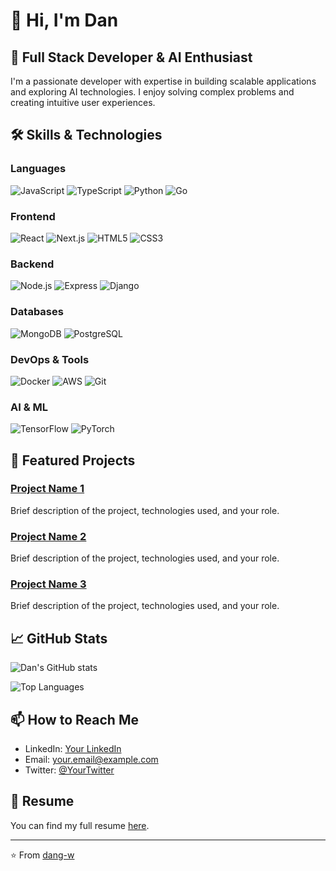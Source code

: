 # 👋 Hi, I'm Dan

## 💼 Full Stack Developer & AI Enthusiast

I'm a passionate developer with expertise in building scalable applications and exploring AI technologies. I enjoy solving complex problems and creating intuitive user experiences.

## 🛠️ Skills & Technologies

### Languages
![JavaScript](https://img.shields.io/badge/-JavaScript-F7DF1E?style=flat-square&logo=javascript&logoColor=black)
![TypeScript](https://img.shields.io/badge/-TypeScript-3178C6?style=flat-square&logo=typescript&logoColor=white)
![Python](https://img.shields.io/badge/-Python-3776AB?style=flat-square&logo=python&logoColor=white)
![Go](https://img.shields.io/badge/-Go-00ADD8?style=flat-square&logo=go&logoColor=white)

### Frontend
![React](https://img.shields.io/badge/-React-61DAFB?style=flat-square&logo=react&logoColor=black)
![Next.js](https://img.shields.io/badge/-Next.js-000000?style=flat-square&logo=next.js&logoColor=white)
![HTML5](https://img.shields.io/badge/-HTML5-E34F26?style=flat-square&logo=html5&logoColor=white)
![CSS3](https://img.shields.io/badge/-CSS3-1572B6?style=flat-square&logo=css3&logoColor=white)

### Backend
![Node.js](https://img.shields.io/badge/-Node.js-339933?style=flat-square&logo=node.js&logoColor=white)
![Express](https://img.shields.io/badge/-Express-000000?style=flat-square&logo=express&logoColor=white)
![Django](https://img.shields.io/badge/-Django-092E20?style=flat-square&logo=django&logoColor=white)

### Databases
![MongoDB](https://img.shields.io/badge/-MongoDB-47A248?style=flat-square&logo=mongodb&logoColor=white)
![PostgreSQL](https://img.shields.io/badge/-PostgreSQL-336791?style=flat-square&logo=postgresql&logoColor=white)

### DevOps & Tools
![Docker](https://img.shields.io/badge/-Docker-2496ED?style=flat-square&logo=docker&logoColor=white)
![AWS](https://img.shields.io/badge/-AWS-232F3E?style=flat-square&logo=amazon-aws&logoColor=white)
![Git](https://img.shields.io/badge/-Git-F05032?style=flat-square&logo=git&logoColor=white)

### AI & ML
![TensorFlow](https://img.shields.io/badge/-TensorFlow-FF6F00?style=flat-square&logo=tensorflow&logoColor=white)
![PyTorch](https://img.shields.io/badge/-PyTorch-EE4C2C?style=flat-square&logo=pytorch&logoColor=white)

## 🚀 Featured Projects

### [Project Name 1](https://github.com/dang-w/project-link)
Brief description of the project, technologies used, and your role.

### [Project Name 2](https://github.com/dang-w/project-link)
Brief description of the project, technologies used, and your role.

### [Project Name 3](https://github.com/dang-w/project-link)
Brief description of the project, technologies used, and your role.

## 📈 GitHub Stats

![Dan's GitHub stats](https://github-readme-stats.vercel.app/api?username=dang-w&show_icons=true&theme=radical)

![Top Languages](https://github-readme-stats.vercel.app/api/top-langs/?username=dang-w&layout=compact&theme=radical)

## 📫 How to Reach Me

- LinkedIn: [Your LinkedIn](https://linkedin.com/in/your-profile)
- Email: your.email@example.com
- Twitter: [@YourTwitter](https://twitter.com/your-profile)

## 📄 Resume

You can find my full resume [here](link-to-your-resume).

---

⭐️ From [dang-w](https://github.com/dang-w)